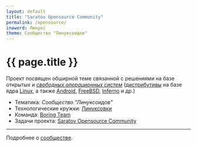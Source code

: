 ```yaml
---
layout: default
title: "Saratov Opensource Community"
permalink: /opensource/
inaword: Линукс
theme: Сообщество "Линуксоидов"
---
```


# [](#header-1) {{ page.title }}

Проект посвящен обширной теме связанной с решениями на базе открытых и [*свободных
операционных систем*](https://ru.wikipedia.org/wiki/Категория:Свободные_операционные_системы)
([дистрибутивы](https://distrowatch.com/dwres.php?resource=popularity) на базе ядра
[Linux](http://kernel.org), а также [Android](https://developer.android.com/),
[FreeBSD](https://www.freebsd.org/ru/), [Inferno](http://www.vitanuova.com/inferno/) и др.)

* Тематика: *Сообщество "Линуксоидов"*
* Технологические кружки: [Линуксовки](meetup)
* Команда: [Boring Team](https://github.com/orgs/boringplace/teams/boring-team)
* Задачи проекта: [Saratov Opensource Community](https://github.com/orgs/boringplace/projects/4)

__________

Подробнее о [сообществе](about).

